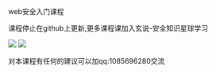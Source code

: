 web安全入门课程

课程停止在github上更新,更多课程课加入玄说-安全知识星球学习

![](https://github.com/xiangbab/web-hack/blob/master/%E7%AC%AC%E4%BA%8C%E7%AB%A0:SQL%E6%B3%A8%E5%85%A5/2sql%E6%B3%A8%E5%85%A5%E5%8E%9F%E7%90%86/img/yuanli/00.jpeg)
![](https://github.com/xiangbab/web-hack/blob/master/%E7%AC%AC%E4%BA%8C%E7%AB%A0:SQL%E6%B3%A8%E5%85%A5/2sql%E6%B3%A8%E5%85%A5%E5%8E%9F%E7%90%86/img/yuanli/0.jpg)

对本课程有任何的建议可以加qq:1085696280交流
